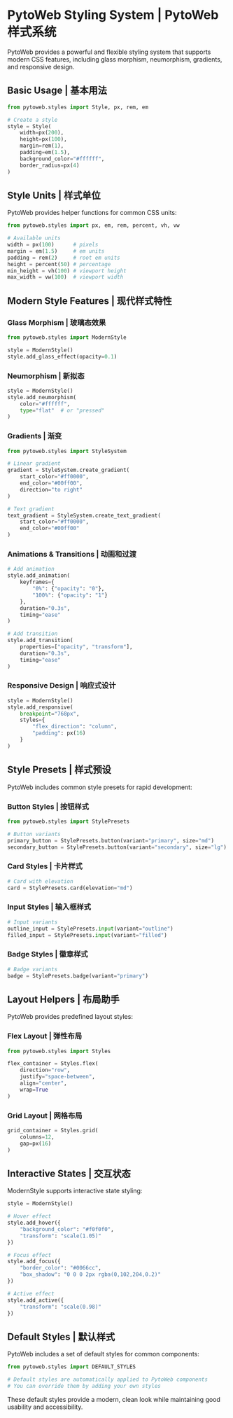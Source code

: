 # PytoWeb Styling System | PytoWeb 样式系统

PytoWeb provides a powerful and flexible styling system that supports modern CSS features, including glass morphism, neumorphism, gradients, and responsive design.

## Basic Usage | 基本用法

```python
from pytoweb.styles import Style, px, rem, em

# Create a style
style = Style(
    width=px(200),
    height=px(100),
    margin=rem(1),
    padding=em(1.5),
    background_color="#ffffff",
    border_radius=px(4)
)
```

## Style Units | 样式单位

PytoWeb provides helper functions for common CSS units:

```python
from pytoweb.styles import px, em, rem, percent, vh, vw

# Available units
width = px(100)      # pixels
margin = em(1.5)     # em units
padding = rem(2)     # root em units
height = percent(50) # percentage
min_height = vh(100) # viewport height
max_width = vw(100)  # viewport width
```

## Modern Style Features | 现代样式特性

### Glass Morphism | 玻璃态效果

```python
from pytoweb.styles import ModernStyle

style = ModernStyle()
style.add_glass_effect(opacity=0.1)
```

### Neumorphism | 新拟态

```python
style = ModernStyle()
style.add_neumorphism(
    color="#ffffff",
    type="flat"  # or "pressed"
)
```

### Gradients | 渐变

```python
from pytoweb.styles import StyleSystem

# Linear gradient
gradient = StyleSystem.create_gradient(
    start_color="#ff0000",
    end_color="#00ff00",
    direction="to right"
)

# Text gradient
text_gradient = StyleSystem.create_text_gradient(
    start_color="#ff0000",
    end_color="#00ff00"
)
```

### Animations & Transitions | 动画和过渡

```python
# Add animation
style.add_animation(
    keyframes={
        "0%": {"opacity": "0"},
        "100%": {"opacity": "1"}
    },
    duration="0.3s",
    timing="ease"
)

# Add transition
style.add_transition(
    properties=["opacity", "transform"],
    duration="0.3s",
    timing="ease"
)
```

### Responsive Design | 响应式设计

```python
style = ModernStyle()
style.add_responsive(
    breakpoint="768px",
    styles={
        "flex_direction": "column",
        "padding": px(16)
    }
)
```

## Style Presets | 样式预设

PytoWeb includes common style presets for rapid development:

### Button Styles | 按钮样式

```python
from pytoweb.styles import StylePresets

# Button variants
primary_button = StylePresets.button(variant="primary", size="md")
secondary_button = StylePresets.button(variant="secondary", size="lg")
```

### Card Styles | 卡片样式

```python
# Card with elevation
card = StylePresets.card(elevation="md")
```

### Input Styles | 输入框样式

```python
# Input variants
outline_input = StylePresets.input(variant="outline")
filled_input = StylePresets.input(variant="filled")
```

### Badge Styles | 徽章样式

```python
# Badge variants
badge = StylePresets.badge(variant="primary")
```

## Layout Helpers | 布局助手

PytoWeb provides predefined layout styles:

### Flex Layout | 弹性布局

```python
from pytoweb.styles import Styles

flex_container = Styles.flex(
    direction="row",
    justify="space-between",
    align="center",
    wrap=True
)
```

### Grid Layout | 网格布局

```python
grid_container = Styles.grid(
    columns=12,
    gap=px(16)
)
```

## Interactive States | 交互状态

ModernStyle supports interactive state styling:

```python
style = ModernStyle()

# Hover effect
style.add_hover({
    "background_color": "#f0f0f0",
    "transform": "scale(1.05)"
})

# Focus effect
style.add_focus({
    "border_color": "#0066cc",
    "box_shadow": "0 0 0 2px rgba(0,102,204,0.2)"
})

# Active effect
style.add_active({
    "transform": "scale(0.98)"
})
```

## Default Styles | 默认样式

PytoWeb includes a set of default styles for common components:

```python
from pytoweb.styles import DEFAULT_STYLES

# Default styles are automatically applied to PytoWeb components
# You can override them by adding your own styles
```

These default styles provide a modern, clean look while maintaining good usability and accessibility.
